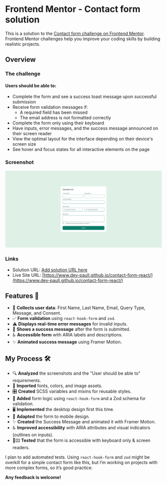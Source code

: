 # Frontend Mentor - Contact form solution

This is a solution to the [Contact form challenge on Frontend Mentor](https://www.frontendmentor.io/challenges/contact-form--G-hYlqKJj). Frontend Mentor challenges help you improve your coding skills by building realistic projects.

## Overview

### The challenge

#### **Users should be able to:**

- Complete the form and see a success toast message upon successful submission
- Receive form validation messages if:
  - A required field has been missed
  - The email address is not formatted correctly
- Complete the form only using their keyboard
- Have inputs, error messages, and the success message announced on their screen reader
- View the optimal layout for the interface depending on their device's screen size
- See hover and focus states for all interactive elements on the page

### Screenshot

![](./screenshot_desktop.png)

### Links

- Solution URL: [Add solution URL here](https://your-solution-url.com)
- Live Site URL: [https://www.dev-paull.github.io/contact-form-react/](https://www.dev-paull.github.io/contact-form-react/)

## **Features** 🚀

- 📝 **Collects user data**: First Name, Last Name, Email, Query Type, Message, and Consent.
- ✅ **Form validation** using `react-hook-form` and `zod`.
- ⚠️ **Displays real-time error messages** for invalid inputs.
- 🎉 **Shows a success message** after the form is submitted.
- ♿ **Accessible form** with ARIA labels and descriptions.
- ✨ **Animated success message** using Framer Motion.

## **My Process** 🛠️

- 🔍 **Analyzed** the screenshots and the "User should be able to" requirements.
- 🎨 **Imported** fonts, colors, and image assets.
- 🎛️ **Created** SCSS variables and mixins for reusable styles.
- 📝 **Added** form logic using `react-hook-form` and a Zod schema for validation.
- 🖥️ **Implemented** the desktop design first this time.
- 📱 **Adapted** the form to mobile design.
- ✨ **Created** the Success Message and animated it with Framer Motion.
- ♿ **Improved accessibility** with ARIA attributes and visual indicators (outlines on inputs).
- 🦻⌨️ **Tested** that the form is accessible with keyboard only & screen readers.

I plan to add automated tests. Using `react-hook-form` and `zod` might be overkill for a simple contact form like this, but I’m working on projects with more complex forms, so it’s good practice.

**Any feedback is welcome!**
